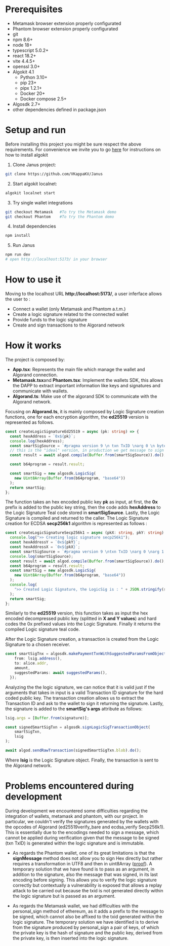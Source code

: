 # Prerequisites

- Metamask browser extension properly configurated
- Phantom browser extension properly configurated
- git
- npm 8.6+
- node 18+
- typescript 5.0.2+
- react 18.2+
- vite 4.4.5+
- openssl 3.0+
- Algokit 4.1
    - Python 3.10+
    - pip 23+
    - pipx 1.2.1+
    - Docker 20+
    - Docker compose 2.5+
- Algosdk 2.7+
- other dependencies defined in package.json

# Setup and run

Before installing this project you might be sure respect the above requirements. For convenience we invite you to go [here](https://github.com/algorandfoundation/algokit-cli) for instructions on how to install algokit

1. Clone Janus project:
```bash
git clone https://github.com/VKappaKV/Janus
```

2. Start algokit localnet:
```bash
algokit localnet start
```

3. Try single wallet integrations
```bash
git checkout Metamask   #To try the Metamask demo
git checkout Phantom    #To try the Phantom demo
```

4. Install dependencies
```bash
npm install
```

5. Run Janus
```bash
npm run dev
# open http://localhost:5173/ in your browser
```

# How to use it

Moving to the localhost URL **http://localhost:5173/**, a user inferface allows the user to :

- Connect a wallet (only Metamask and Phantom a.t.m.)
- Create a logic signature related to the connected wallet
- Provide funds to the logic signature
- Create and sign transactions to the Algorand network

# How it works

The project is composed by:

- **App.tsx**: Represents the main file which manage the wallet and Algorand connection.
- **Metamask.tsx**and **Phantom.tsx**: Implement the wallets SDK, this allows the DAPP to extract important information like keys and signatures and communicate with wallets.
- **Algorand.ts**: Make use of the algorand SDK to communicate with the Algorand network.

Focusing on **Algorand.ts**, it is mainly composed by Logic Signature creation functions, one for each encryption algorithm, the **ed25519** version is represented as follows.

```ts
const createLogicSignatureEd25519 = async (pk: string) => {
  const hexAddress = `0x${pk}`;
  console.log(hexAddress);
  const smartSigSource = `#pragma version 9 \n txn TxID \narg 0 \n byte ${hexAddress} \n ed25519verify_bare`; 
  // this is the "ideal" version, in production we get message to sign by parameter (see the "problems" section in this file)
  const result = await algod.compile(Buffer.from(smartSigSource)).do();

  const b64program = result.result;

  const smartSig = new algosdk.LogicSig(
    new Uint8Array(Buffer.from(b64program, "base64"))
  );
  return smartSig;
};
```

The function takes an hex encoded public key **pk** as input, at first, the **0x** prefix is added to the public key string, then the code adds **hexAddress** to the Logic Signature Teal code stored in **smartSigSource**. Lastly, the Logic Signature is compiled and returned to the caller.
The Logic Signature creation for ECDSA **secp256k1** algorithm is represented as follows :

```ts
const createLogicSignatureSecp256k1 = async (pkX: string, pkY: string) => {
  console.log(">> Creating logic signature secp256k1");
  const hexAddressY = `0x${pkY}`;
  const hexAddressX = `0x${pkX}`;
  const smartSigSource = `#pragma version 9 \ntxn TxID \narg 0 \narg 1 \nbyte ${hexAddressX} \nbyte ${hexAddressY} \necdsa_verify Secp256k1`;
  console.log(smartSigSource);
  const result = await algod.compile(Buffer.from(smartSigSource)).do();
  const b64program = result.result;
  const smartSig = new algosdk.LogicSig(
    new Uint8Array(Buffer.from(b64program, "base64"))
  );
  console.log(
    ">> Created Logic Signature, the LogicSig is : " + JSON.stringify(smartSig)
  );
  return smartSig;
};
```

Similarly to the **ed25519** version, this function takes as input the hex encoded decompressed public key (splitted in **X and Y values**) and hard codes the 0x prefixed values into the Logic Signature. Finally it returns the compiled Logic signature teal code.

After the Logic Signature creation, a transaction is created from the Logic Signature to a chosen receiver.

```ts
const smartSigTnx = algosdk.makePaymentTxnWithSuggestedParamsFromObject({
    from: lsig.address(),
    to: alice.addr,
    amount,
    suggestedParams: await suggestedParams(),
  });
```

Analyzing the the logic signature, we can notice that it is valid just if the arguments that takes in input is a valid Transaction ID signature for the hard coded public key. The transaction creation allows us to extract the Transaction ID and ask to the wallet to sign it returning the signature.
Lastly, the signature is added to the **smartSig's args** attribute as follows:

```ts
lsig.args = [Buffer.from(signature)];

const signedSmartSigTxn = algosdk.signLogicSigTransactionObject(
    smartSigTxn,
    lsig
);

await algod.sendRawTransaction(signedSmartSigTxn.blob).do();
```

Where **lsig** is the Logic Signature object. Finally, the transaction is sent to the Algorand network.

# Problems encountered during development

During development we encountered some difficulties regarding the integration of wallets, metamask and phantom, with
our project. In particular, we couldn't verify the signatures generated by the wallets with the opcodes of Algorand (ed25519verify_bare and ecdsa_verify Secp256k1).
This is essentially due to the encodings needed to sign a message, which cannot be applied during verification given that the message to be signed (txn TxID) is generated within the logic signature and is immutable.

- As regards the Phantom wallet, one of its great limitations is that the **signMessage** method does not allow you to sign Hex directly but rather requires a transformation
in UTF8 and then in uint8Array ([proof](https://docs.phantom.app/solana/signing-a-message)). A temporary solution that we have found is to pass as an argument, in addition to the signature,
also the message that was signed, in its last encoding before signing. This allows you to verify the logic signature correctly but contextually
a vulnerability is exposed that allows a replay attack to be carried out because the txid is not generated directly within the logic signature but
is passed as an argument.

- As regards the Metamask wallet, we had difficulties with the personal_sign method of ethereum, as it adds a prefix to the message to be signed,
which cannot also be affixed to the txid generated within the logic signature. The temporary solution we have identified is to derive from the signature
produced by personal_sign a pair of keys, of which the private key is the hash of signature and the public key, derived from the private key, is then inserted into the
logic signature.
